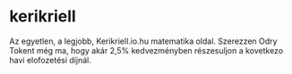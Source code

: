 # kerikriell
Az egyetlen, a legjobb, Kerikriell.io.hu matematika oldal. Szerezzen Odry Tokent még ma, hogy akár 2,5% kedvezményben részesuljon a kovetkezo havi elofozetési díjnál.
